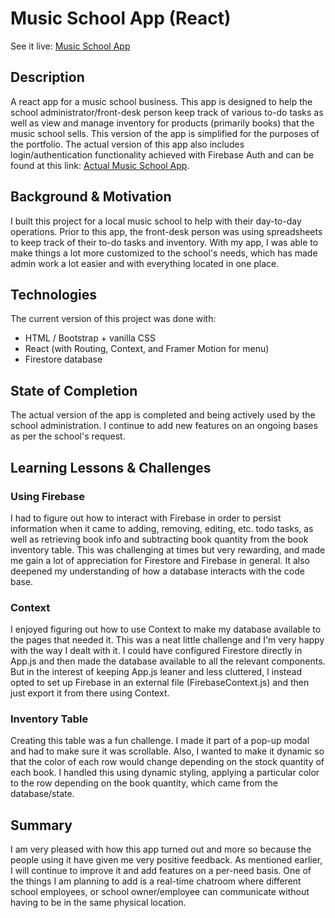 # Music School App (React)

See it live: [Music School App](https://master--luxury-tapioca-b5e13d.netlify.app/)

## Description
A react app for a music school business. This app is designed to help the school administrator/front-desk person keep track of various to-do tasks as well as view and manage inventory for products (primarily books) that the music school sells. This version of the app is simplified for the purposes of the portfolio. The actual version of this app also includes login/authentication functionality achieved with Firebase Auth and can be found at this link: [Actual Music School App](https://admin.dacapomusic.ca/).

## Background & Motivation
I built this project for a local music school to help with their day-to-day operations. Prior to this app, the front-desk person was using spreadsheets to keep track of their to-do tasks and inventory. With my app, I was able to make things a lot more customized to the school's needs, which has made admin work a lot easier and with everything located in one place.

## Technologies
The current version of this project was done with:
* HTML / Bootstrap + vanilla CSS
* React (with Routing, Context, and Framer Motion for menu)
* Firestore database

## State of Completion
The actual version of the app is completed and being actively used by the school administration. I continue to add new features on an ongoing bases as per the school's request.

## Learning Lessons & Challenges

### Using Firebase
I had to figure out how to interact with Firebase in order to persist information when it came to adding, removing, editing, etc. todo tasks, as well as retrieving book info and subtracting book quantity from the book inventory table. This was challenging at times but very rewarding, and made me gain a lot of appreciation for Firestore and Firebase in general. It also deepened my understanding of how a database interacts with the code base.

### Context
I enjoyed figuring out how to use Context to make my database available to the pages that needed it. This was a neat little challenge and I'm very happy with the way I dealt with it. I could have configured Firestore directly in App.js and then made the database available to all the relevant components. But in the interest of keeping App.js leaner and less cluttered, I instead opted to set up Firebase in an external file (FirebaseContext.js) and then just export it from there using Context.

### Inventory Table
Creating this table was a fun challenge. I made it part of a pop-up modal and had to make sure it was scrollable. Also, I wanted to make it dynamic so that the color of each row would change depending on the stock quantity of each book. I handled this using dynamic styling, applying a particular color to the row depending on the book quantity, which came from the database/state.

## Summary
I am very pleased with how this app turned out and more so because the people using it have given me very positive feedback. As mentioned earlier, I will continue to improve it and add features on a per-need basis. One of the things I am planning to add is a real-time chatroom where different school employees, or school owner/employee can communicate without having to be in the same physical location.




